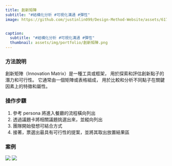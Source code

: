 ```yaml
---
title: 創新矩陣
subtitle: "#結構化分析 #可視化溝通 #彈性"
image: https://github.com/justinlin099/Design-Method-Website/assets/61717681/7db542d1-e8a2-4774-acea-ebb82213c6b1


caption:
  subtitle: "#結構化分析 #可視化溝通 #彈性"
  thumbnail: assets/img/portfolio/創新矩陣.png
---
```

### 方法說明
創新矩陣（Innovation Matrix）是一種工具或框架，
用於探索和評估創新點子的潛力和可行性。
它通常由一個矩陣或表格組成，
用於比較和分析不同點子在關鍵因素上的特徵和屬性。

### 操作步驟
1. 參考 persona 將進入餐廳的流程橫向列出
2. 透過議題卡將相關議題挑選出來，並縱向列出
3. 團隊開始發想可結合方式
4. 接著，票選出最具有可行性的提案，並將其取出放置結果區

### 案例
<a href="https://github.com/justinlin099/Design-Method-Website/assets/61717681/b6f0a312-0490-4dca-b195-25f1ed4b89a1"><img src="https://github.com/justinlin099/Design-Method-Website/assets/61717681/b6f0a312-0490-4dca-b195-25f1ed4b89a1"  style="max-width:100%; height:auto;"></a>
<a href="https://github.com/justinlin099/Design-Method-Website/assets/61717681/c56027eb-8c6d-40f3-a167-c43c93b16872"><img src="https://github.com/justinlin099/Design-Method-Website/assets/61717681/c56027eb-8c6d-40f3-a167-c43c93b16872"  style="max-width:100%; height:auto;"></a>


